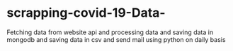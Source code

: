 # scrapping-covid-19-Data-
Fetching data from website api and processing data and saving data in mongodb and saving data in csv and send mail using python on daily basis 
